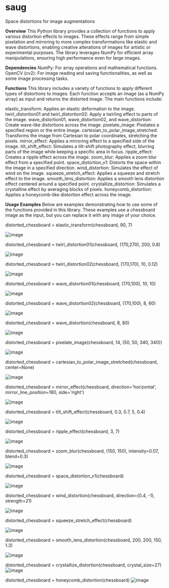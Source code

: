 # saug
Space distortions for image augmentations


**Overview**
This Python library provides a collection of functions to apply various distortion effects to images. These effects range from simple pixelation and mirroring to more complex transformations like elastic and wave distortions, enabling creative alterations of images for artistic or experimental purposes. The library leverages NumPy for efficient array manipulations, ensuring high performance even for large images.

**Dependencies**
NumPy: For array operations and mathematical functions.
OpenCV (cv2): For image reading and saving functionalities, as well as some image processing tasks.

**Functions**
This library includes a variety of functions to apply different types of distortions to images. Each function accepts an image (as a NumPy array) as input and returns the distorted image. The main functions include:

elastic_transform: Applies an elastic deformation to the image.
twirl_distortion01 and twirl_distortion02: Apply a twirling effect to parts of the image.
wave_distortion01, wave_distortion02, and wave_distortion: Create wave-like distortions across the image.
pixelate_image: Pixelates a specified region or the entire image.
cartesian_to_polar_image_stretched: Transforms the image from Cartesian to polar coordinates, stretching the pixels.
mirror_effect: Applies a mirroring effect to a specified side of the image.
tilt_shift_effect: Simulates a tilt-shift photography effect, blurring parts of the image while keeping a specific area in focus.
ripple_effect: Creates a ripple effect across the image.
zoom_blur: Applies a zoom blur effect from a specified point.
space_distortion_v1: Distorts the space within the image in a specified direction.
wind_distortion: Simulates the effect of wind on the image.
squeeze_stretch_effect: Applies a squeeze and stretch effect to the image.
smooth_lens_distortion: Applies a smooth lens distortion effect centered around a specified point.
crystallize_distortion: Simulates a crystalline effect by averaging blocks of pixels.
honeycomb_distortion: Applies a honeycomb-like distortion effect across the image.

**Usage Examples**
Below are examples demonstrating how to use some of the functions provided in this library. These examples use a chessboard image as the input, but you can replace it with any image of your choice.


distorted_chessboard = elastic_transform(chessboard, 90, 7)

![image](https://github.com/SoroushOskouei/saug/assets/57323986/0aa6525b-0254-4135-be3c-e8c5294c03bb)

distorted_chessboard = twirl_distortion01(chessboard, (170,270), 200, 0.8)

![image](https://github.com/SoroushOskouei/saug/assets/57323986/66136217-18f5-4599-8efa-1035a09b0cd2)

distorted_chessboard = twirl_distortion02(chessboard, (170,170), 10, 0.12)

![image](https://github.com/SoroushOskouei/saug/assets/57323986/4a8bbc71-7929-4012-a2b2-bfe6ea3aed70)

distorted_chessboard = wave_distortion01(chessboard, (170,100), 10, 10)

![image](https://github.com/SoroushOskouei/saug/assets/57323986/fb19074c-ba98-42e1-905d-f1bb2cf4c761)

distorted_chessboard = wave_distortion02(chessboard, (170,100), 8, 60)

![image](https://github.com/SoroushOskouei/saug/assets/57323986/1738d162-6a85-4d5c-89f9-42fefc03f194)

distorted_chessboard = wave_distortion(chessboard, 8, 80)

![image](https://github.com/SoroushOskouei/saug/assets/57323986/7e9186d5-158a-46ca-9540-4c5bbb26e016)

distorted_chessboard = pixelate_image(chessboard, 14, (50, 50, 340, 340))

![image](https://github.com/SoroushOskouei/saug/assets/57323986/6fe914cc-4ada-4a95-acc3-620b02c4a91d)

distorted_chessboard = cartesian_to_polar_image_stretched(chessboard, center=None)

![image](https://github.com/SoroushOskouei/saug/assets/57323986/a48db0e4-fbd8-4cd7-a00d-dd6ff71ed29c)

distorted_chessboard = mirror_effect(chessboard, direction='horizontal', mirror_line_position=180, side='right')

![image](https://github.com/SoroushOskouei/saug/assets/57323986/3c2735fe-3657-49b1-9a6c-a8f9de95456b)

distorted_chessboard = tilt_shift_effect(chessboard, 0.3, 0.7, 5, 0.4)

![image](https://github.com/SoroushOskouei/saug/assets/57323986/4a36fdc5-889f-4324-b885-e6b3c312478f)

distorted_chessboard = ripple_effect(chessboard, 3, 7)

![image](https://github.com/SoroushOskouei/saug/assets/57323986/54ee2fb8-04c1-4ee4-bad7-46dd67ce85c6)

distorted_chessboard = zoom_blur(chessboard, (150, 150), intensity=0.07, blend=0.3)

![image](https://github.com/SoroushOskouei/saug/assets/57323986/ea101c92-c71f-4019-ba8f-233feb928965)

distorted_chessboard = space_distortion_v1(chessboard)

![image](https://github.com/SoroushOskouei/saug/assets/57323986/ee25c666-bcda-4e2e-9e12-4ac50520c169)

distorted_chessboard = wind_distortion(chessboard, direction=(0.4, -1), strength=21)

![image](https://github.com/SoroushOskouei/saug/assets/57323986/914db25f-4e8f-4115-a191-9dc61d629a32)

distorted_chessboard = squeeze_stretch_effect(chessboard)

![image](https://github.com/SoroushOskouei/saug/assets/57323986/331263b6-7ca1-4a7d-8579-4acd679e7d72)

distorted_chessboard = smooth_lens_distortion(chessboard, 200, 200, 150, 1.3)

![image](https://github.com/SoroushOskouei/saug/assets/57323986/fff13976-7d36-470d-aad1-e70e67a71e4b)

distorted_chessboard = crystallize_distortion(chessboard, crystal_size=27)
![image](https://github.com/SoroushOskouei/saug/assets/57323986/d91b43df-e198-46ea-adee-f9d093f8438a)

distorted_chessboard = honeycomb_distortion(chessboard)
![image](https://github.com/SoroushOskouei/saug/assets/57323986/8dcafd5f-b272-4f8a-aa47-3b93b07e9efd)


